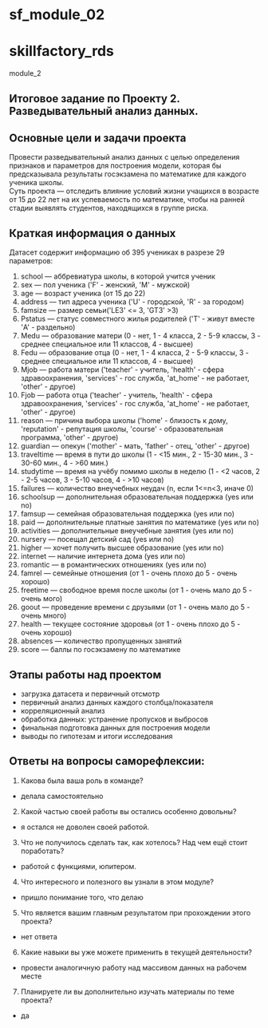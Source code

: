 # sf_module_02
# skillfactory_rds  
module_2  
## Итоговое задание по Проекту 2. Разведывательный анализ данных. 
## Основные цели и задачи проекта  
Провести разведывательный анализ данных с целью определения признаков и параметров для построения модели, которая бы предсказывала результаты госэкзамена по математике для каждого ученика школы.  
Суть проекта — отследить влияние условий жизни учащихся в возрасте от 15 до 22 лет на их успеваемость по математике, чтобы на ранней стадии выявлять студентов, находящихся в группе риска.  

## Краткая информация о данных
Датасет содержит информацию об 395 учениках в разрезе 29 параметров:  
1. school — аббревиатура школы, в которой учится ученик  
2. sex — пол ученика ('F' - женский, 'M' - мужской)  
3. age — возраст ученика (от 15 до 22)  
4. address — тип адреса ученика ('U' - городской, 'R' - за городом)  
5. famsize — размер семьи('LE3' <= 3, 'GT3' >3)  
6. Pstatus — статус совместного жилья родителей ('T' - живут вместе 'A' - раздельно)  
7. Medu — образование матери (0 - нет, 1 - 4 класса, 2 - 5-9 классы, 3 - среднее специальное или 11 классов, 4 - высшее)  
8. Fedu — образование отца (0 - нет, 1 - 4 класса, 2 - 5-9 классы, 3 - среднее специальное или 11 классов, 4 - высшее)  
9. Mjob — работа матери ('teacher' - учитель, 'health' - сфера здравоохранения, 'services' - гос служба, 'at_home' - не работает, 'other' - другое)  
10. Fjob — работа отца ('teacher' - учитель, 'health' - сфера здравоохранения, 'services' - гос служба, 'at_home' - не работает, 'other' - другое)  
11. reason — причина выбора школы ('home' - близость к дому, 'reputation' - репутация школы, 'course' - образовательная программа, 'other' - другое)  
12. guardian — опекун ('mother' - мать, 'father' - отец, 'other' - другое)  
13. traveltime — время в пути до школы (1 - <15 мин., 2 - 15-30 мин., 3 - 30-60 мин., 4 - >60 мин.)  
14. studytime — время на учёбу помимо школы в неделю (1 - <2 часов, 2 - 2-5 часов, 3 - 5-10 часов, 4 - >10 часов)  
15. failures — количество внеучебных неудач (n, если 1<=n<3, иначе 0)  
16. schoolsup — дополнительная образовательная поддержка (yes или no)  
17. famsup — семейная образовательная поддержка (yes или no)  
18. paid — дополнительные платные занятия по математике (yes или no)  
19. activities — дополнительные внеучебные занятия (yes или no)  
20. nursery — посещал детский сад (yes или no)  
21. higher — хочет получить высшее образование (yes или no)  
22. internet — наличие интернета дома (yes или no)  
23. romantic — в романтических отношениях (yes или no)  
24. famrel — семейные отношения (от 1 - очень плохо до 5 - очень хорошо)  
25. freetime — свободное время после школы (от 1 - очень мало до 5 - очень мого)  
26. goout — проведение времени с друзьями (от 1 - очень мало до 5 - очень много)  
27. health — текущее состояние здоровья (от 1 - очень плохо до 5 - очень хорошо)  
28. absences — количество пропущенных занятий  
29. score — баллы по госэкзамену по математике  

## Этапы работы над проектом  
- загрузка датасета и первичный отсмотр
- первичный анализ данных каждого столбца/показателя
- корреляционный анализ
- обработка данных: устранение пропусков и выбросов 
- финальная подготовка данных для построения модели
- выводы по гипотезам и итоги исследования

## Ответы на вопросы саморефлексии:

1. Какова была ваша роль в команде?
- делала самостоятельно
2. Какой частью своей работы вы остались особенно довольны?
- я остался не доволен своей работой. 
3. Что не получилось сделать так, как хотелось? Над чем ещё стоит поработать?
- работой с функциями, юпитером.
4. Что интересного и полезного вы узнали в этом модуле?
- пришло понимание того, что делаю
5. Что является вашим главным результатом при прохождении этого проекта?
-  нет ответа
6. Какие навыки вы уже можете применить в текущей деятельности?
- провести аналогичную работу над массивом данных на рабочем месте
7. Планируете ли вы дополнительно изучать материалы по теме проекта?
- да
